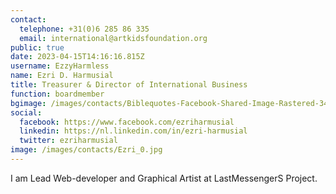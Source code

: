 ```yaml
---
contact:
  telephone: +31(0)6 285 86 335
  email: international@artkidsfoundation.org
public: true
date: 2023-04-15T14:16:16.815Z
username: EzzyHarmless
name: Ezri D. Harmusial
title: Treasurer & Director of International Business
function: boardmember
bgimage: /images/contacts/Biblequotes-Facebook-Shared-Image-Rastered-343x180.jpg
social:
  facebook: https://www.facebook.com/ezriharmusial
  linkedin: https://nl.linkedin.com/in/ezri-harmusial
  twitter: ezriharmusial
image: /images/contacts/Ezri_0.jpg
---
```

I am Lead Web-developer and Graphical Artist at LastMessengerS Project.